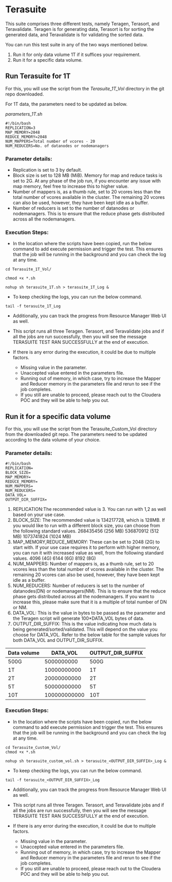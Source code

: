 # Terasuite

This suite comprises three different tests, namely Teragen, Terasort, and Teravalidate. Teragen is for generating data, Terasort is for sorting the generated data, and Teravalidate is for validating the sorted data. 

You can run this test suite in any of the two ways mentioned below. 
1. Run it for only data volume 1T  if it suffices your requirement. 
2. Run it for a specific data volume. 

## Run Terasuite for 1T
For this, you will use the script from the _Terasuite_1T_Vol_ directory in the git repo downloaded. 
 
For 1T data, the parameters need to be updated as below. 

_parameters_1T.sh_
```
#!/bin/bash
REPLICATION=3
MAP_MEMORY=2048
REDUCE_MEMORY=2048
NUM_MAPPERS=Total number of vcores - 20
NUM_REDUCERS=No. of datanodes or nodemanagers
```

### Parameter details: 
* Replication is set to 3 by default. 
* Block size is set to 128 MB (MiB). Memory for map and reduce tasks is set to 2G. At any phase of the job run, if you encounter any issue with map memory, feel free to increase this to higher value. 
* Number of mappers is, as a thumb rule, set to 20 vcores less than the total number of vcores available in the cluster. The remaining 20 vcores can also be used, however, they have been kept idle as a buffer. 
* Number of reducers is set to the number of datanodes or nodemanagers. This is to ensure that the reduce phase gets distributed across all the nodemanagers.

### Execution Steps:

* In the location where the scripts have been copied, run the below command to add execute permission and trigger the test. This ensures that the job will be running in the background and you can check the log at any time. 

```
cd Terasuite_1T_Vol/

chmod +x *.sh

nohup sh terasuite_1T.sh > terasuite_1T_Log &
```

* To keep checking the logs, you can run the below command. 
```
tail -f terasuite_1T_Log
```
* Additionally, you can track the progress from Resource Manager Web UI as well. 

* This script runs all three Teragen. Terasort, and Teravalidate jobs and if all the jobs are run successfully, then you will see the message TERASUITE TEST RAN SUCCESSFULLY at the end of execution.

* If there is any error during the execution, it could be due to multiple factors. 
    * Missing value in the parameter. 
    * Unaccepted value entered in the parameters file. 
    * Running out of memory, in which case, try to increase the Mapper and Reducer memory in the parameters file and rerun to see if the job completes. 
    * If you still are unable to proceed, please reach out to the Cloudera POC and they will be able to help you out.


## Run it for a specific data volume

For this, you will use the script from the Terasuite_Custom_Vol directory from the downloaded git repo. 
The parameters need to be updated according to the data volume of your choice. 

### Parameter details: 
```
#!/bin/bash
REPLICATION=
BLOCK_SIZE=
MAP_MEMORY=
REDUCE_MEMORY=
NUM_MAPPERS=
NUM_REDUCERS=
DATA_VOL=
OUTPUT_DIR_SUFFIX=
```

1. REPLICATION:The recommended value is 3. You can run with 1,2 as well based on your use case. 
2. BLOCK_SIZE: The recommended value is 134217728, which is 128MB. If you would like to run with a different block size, you can choose from the following standard values. 
    268435456 (256 MB)
    536870912 (512 MB)
    1073741824 (1024 MB)
3. MAP_MEMORY,REDUCE_MEMORY: These can be set to 2048 (2G) to start with. If your use case requires it to perform with higher memory, you can run it with increased value as well, from the following standard values. 
    4096 (4G)
    6144 (6G)
    8192 (8G)
4. NUM_MAPPERS: Number of mappers is, as a thumb rule, set to 20 vcores less than the total number of vcores available in the cluster. The remaining 20 vcores can also be used, however, they have been kept idle as a buffer.  
5. NUM_REDUCERS: Number of reducers is set to the number of datanodes(DN) or nodemanagers(NM). This is to ensure that the reduce phase gets distributed across all the nodemanagers. If you want to increase this, please make sure that it is a multiple of total number of DN or NM. 
6. DATA_VOL: This is the value in bytes to be passed as the parameter and the Teragen script will generate 100*DATA_VOL bytes of data. 
7. OUTPUT_DIR_SUFFIX: This is the value indicating how much data is being generated/sorted/validated. This will depend on the value you choose for DATA_VOL. Refer to the below table for the sample values for both DATA_VOL and OUTPUT_DIR_SUFFIX. 

Data volume  | DATA_VOL        |  OUTPUT_DIR_SUFFIX
------------ | ---------       |  ------------------
500G         | 5000000000      |   500G
1T           | 10000000000     |   1T
2T           | 20000000000     |   2T
5T           | 50000000000     |   5T
10T          | 100000000000    |   10T


### Execution Steps:

* In the location where the scripts have been copied, run the below command to add execute permission and trigger the test. This ensures that the job will be running in the background and you can check the log at any time. 

```
cd Terasuite_Custom_Vol/
chmod +x *.sh

nohup sh terasuite_custom_vol.sh > terasuite_<OUTPUT_DIR_SUFFIX>_Log &
```

* To keep checking the logs, you can run the below command. 
```
tail -f terasuite_<OUTPUT_DIR_SUFFIX>_Log
```

* Additionally, you can track the progress from Resource Manager Web UI as well. 

* This script runs all three Teragen. Terasort, and Teravalidate jobs and if all the jobs are run successfully, then you will see the message TERASUITE TEST RAN SUCCESSFULLY at the end of execution. 

* If there is any error during the execution, it could be due to multiple factors. 
     * Missing value in the parameter. 
     * Unaccepted value entered in the parameters file. 
     * Running out of memory, in which case, try to increase the Mapper and Reducer memory in the parameters file and rerun to see if the job completes. 
     * If you still are unable to proceed, please reach out to the Cloudera POC and they will be able to help you out. 


  







